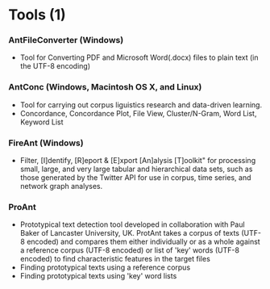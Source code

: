 # Tools \(1\)

### AntFileConverter \(Windows\)

* Tool for Converting PDF and Microsoft Word\(.docx\) files to plain text \(in the UTF-8 encoding\)

### AntConc \(Windows, Macintosh OS X, and Linux\)

* Tool for carrying out corpus liguistics research and data-driven learning.
* Concordance, Concordance Plot, File View, Cluster/N-Gram, Word List, Keyword List

### FireAnt \(Windows\)

* Filter, \[I\]dentify, \[R\]eport & \[E\]xport \[An\]alysis \[T\]oolkit" for processing small, large, and
  very large tabular and hierarchical data sets, such as those generated by the Twitter API for use in corpus, time
  series, and network graph analyses.

### ProAnt

* Prototypical text detection tool developed in collaboration with Paul Baker of Lancaster
  University, UK. ProtAnt takes a corpus of texts \(UTF-8 encoded\) and compares them either individually or as a
  whole against a reference corpus \(UTF-8 encoded\) or list of 'key' words \(UTF-8 encoded\) to find characteristic
  features in the target files
* Finding prototypical texts using a reference corpus
* Finding prototypical texts using 'key' word lists
